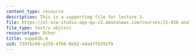 ```yaml
---
content_type: resource
description: This is a supporting file for lecture 3.
file: https://ol-ocw-studio-app-qa.s3.amazonaws.com/courses/15-450-analytics-of-finance-fall-2010/7397bc60a2504f668eb2e4a47fd391f9_supp03b.m
file_type: text/x-objcsrc
resourcetype: Other
title: supp03b.m
uid: 7397bc60-a250-4f66-8eb2-e4a47fd391f9
---
```


